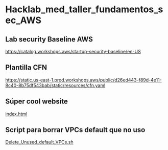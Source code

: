 # Hacklab_med_taller_fundamentos_sec_AWS
## Lab security Baseline AWS 
  https://catalog.workshops.aws/startup-security-baseline/en-US

## Plantilla CFN
  https://static.us-east-1.prod.workshops.aws/public/d26ed443-f89d-4e11-8c40-8b75df543bab/static/resources/cfn.yaml	

## Súper cool website
  [index.html](https://github.com/p4v0/Hacklab_med_taller_fundamentos_sec_AWS/blob/2fb9e7f1939c6675c251e2bc866bf208a767b1c8/index.html)

## Script para borrar VPCs default que no uso
  [Delete_Unused_default_VPCs.sh](https://github.com/p4v0/Hacklab_med_taller_fundamentos_sec_AWS/blob/451460eaba1ed551d87eb5f2221ff2cfb3e483c9/Delete_Unused_default_VPCs.sh)
